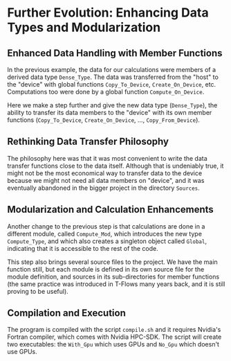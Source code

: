 # Further Evolution: Enhancing Data Types and Modularization

## Enhanced Data Handling with Member Functions

In the previous example, the data for our calculations were members of a derived data type `Dense_Type`. The data was transferred from the "host" to the "device" with global functions `Copy_To_Device`, `Create_On_Device`, etc. Computations too were done by a global function `Compute_On_Device`.

Here we make a step further and give the new data type (`Dense_Type`), the ability to transfer its data members to the "device" with its own member functions (`Copy_To_Device`, `Create_On_Device`, ..., `Copy_From_Device`).

## Rethinking Data Transfer Philosophy

The philosophy here was that it was most convenient to write the data transfer functions close to the data itself. Although that is undeniably true, it might not be the most economical way to transfer data to the device because we might not need all data members on "device", and it was eventually abandoned in the bigger project in the directory `Sources`.

## Modularization and Calculation Enhancements

Another change to the previous step is that calculations are done in a different module, called `Compute_Mod`, which introduces the new type `Compute_Type`, and which also creates a singleton object called `Global`, indicating that it is accessible to the rest of the code.

This step also brings several source files to the project. We have the main function still, but each module is defined in its own source file for the module definition, and sources in its sub-directories for member functions (the same practice was introduced in T-Flows many years back, and it is still proving to be useful).

## Compilation and Execution

The program is compiled with the script `compile.sh` and it requires Nvidia's Fortran compiler, which comes with Nvidia HPC-SDK. The script will create two executables: the `With_Gpu` which uses GPUs and `No_Gpu` which doesn't use GPUs.

